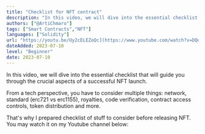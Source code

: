 ```yaml
---
title: "Checklist for NFT contract"
description: "In this video, we will dive into the essential checklist that will guide you through the crucial aspects of a successful NFT launch."
authors: ["@ArtiChmaro"]
tags: ["Smart Contracts","NFT"]
languages: ["Solidity"]
url: "https://youtu.be/Uy2cELEZoQc](https://www.youtube.com/watch?v=DQdvAuWcraE"
dateAdded: 2023-07-10
level: "Beginner"
date: 2023-07-10
---
```


In this video, we will dive into the essential checklist that will guide you through the crucial aspects of a successful NFT launch. 

From a tech perspective, you have to consider multiple things: network, standard (erc721 vs erc1155), royalties, code verification, contract access controls, token distribution and more.

That's why I prepared checklist of stuff to consider before releasing NFT. You may watch it on my Youtube channel below:
